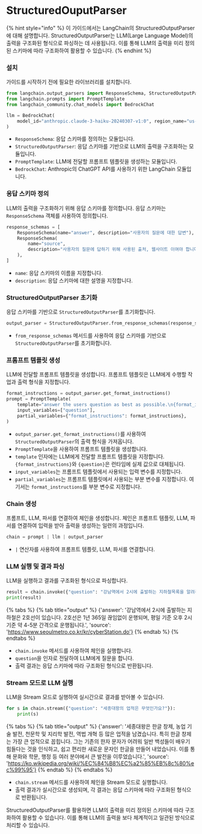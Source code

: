 # StructuredOuputParser

{% hint style="info" %}
이 가이드에서는 LangChain의 StructuredOutputParser에 대해 설명합니다. StructuredOutputParser는 LLM(Large Language Model)의 출력을 구조화된 형식으로 파싱하는 데 사용됩니다. 이를 통해 LLM의 출력을 미리 정의된 스키마에 따라 구조화하여 활용할 수 있습니다.
{% endhint %}

### 설치

가이드를 시작하기 전에 필요한 라이브러리를 설치합니다.

```python
from langchain.output_parsers import ResponseSchema, StructuredOutputParser
from langchain.prompts import PromptTemplate
from langchain_community.chat_models import BedrockChat

llm = BedrockChat(
    model_id="anthropic.claude-3-haiku-20240307-v1:0", region_name="us-east-1"
)
```

* `ResponseSchema`: 응답 스키마를 정의하는 모듈입니다.
* `StructuredOutputParser`: 응답 스키마를 기반으로 LLM의 출력을 구조화하는 모듈입니다.
* `PromptTemplate`: LLM에 전달할 프롬프트 템플릿을 생성하는 모듈입니다.
* `BedrockChat`: Anthropic의 ChatGPT API를 사용하기 위한 LangChain 모듈입니다.

### 응답 스키마 정의

LLM의 출력을 구조화하기 위해 응답 스키마를 정의합니다. 응답 스키마는 `ResponseSchema` 객체를 사용하여 정의합니다.

```python
response_schemas = [
    ResponseSchema(name="answer", description="사용자의 질문에 대한 답변"),
    ResponseSchema(
        name="source",
        description="사용자의 질문에 답하기 위해 사용된 출처, 웹사이트 이여야 합니다.",
    ),
]
```

* `name`: 응답 스키마의 이름을 지정합니다.
* `description`: 응답 스키마에 대한 설명을 지정합니다.

### StructuredOutputParser 초기화

응답 스키마를 기반으로 `StructuredOutputParser`를 초기화합니다.

```python
output_parser = StructuredOutputParser.from_response_schemas(response_schemas)
```

* `from_response_schemas` 메서드를 사용하여 응답 스키마를 기반으로 `StructuredOutputParser`를 초기화합니다.

### 프롬프트 템플릿 생성

LLM에 전달할 프롬프트 템플릿을 생성합니다. 프롬프트 템플릿은 LLM에게 수행할 작업과 출력 형식을 지정합니다.

```python
format_instructions = output_parser.get_format_instructions()
prompt = PromptTemplate(
    template="answer the users question as best as possible.\n{format_instructions}\n{question}",
    input_variables=["question"],
    partial_variables={"format_instructions": format_instructions},
)
```

* `output_parser.get_format_instructions()`를 사용하여 `StructuredOutputParser`의 출력 형식을 가져옵니다.
* `PromptTemplate`을 사용하여 프롬프트 템플릿을 생성합니다.
* `template` 인자에는 LLM에게 전달할 프롬프트 템플릿을 지정합니다. `{format_instructions}`와 `{question}`은 런타임에 실제 값으로 대체됩니다.
* `input_variables`는 프롬프트 템플릿에서 사용되는 입력 변수를 지정합니다.
* `partial_variables`는 프롬프트 템플릿에서 사용되는 부분 변수를 지정합니다. 여기서는 `format_instructions`를 부분 변수로 지정합니다.

### Chain 생성

프롬프트, LLM, 파서를 연결하여 체인을 생성합니다. 체인은 프롬프트 템플릿, LLM, 파서를 연결하여 입력을 받아 출력을 생성하는 일련의 과정입니다.

```python
chain = prompt | llm | output_parser
```

* `|` 연산자를 사용하여 프롬프트 템플릿, LLM, 파서를 연결합니다.

### LLM 실행 및 결과 파싱

LLM을 실행하고 결과를 구조화된 형식으로 파싱합니다.

```python
result = chain.invoke({"question": "강남역에서 2시에 출발하는 지하철목록을 알려주세요"})
print(result)
```

{% tabs %}
{% tab title="output" %}
{'answer': '강남역에서 2시에 출발하는 지하철은 2호선이 있습니다. 2호선은 1년 365일 끊임없이 운행되며, 평일 기준 오후 2시 기준 약 4-5분 간격으로 운행됩니다.', 'source': 'https://www.seoulmetro.co.kr/kr/cyberStation.do'}
{% endtab %}
{% endtabs %}

* `chain.invoke` 메서드를 사용하여 체인을 실행합니다.
* `question`을 인자로 전달하여 LLM에게 질문을 합니다.
* 출력 결과는 응답 스키마에 따라 구조화된 형식으로 반환됩니다.

### Stream 모드로 LLM 실행

LLM을 Stream 모드로 실행하여 실시간으로 결과를 받아볼 수 있습니다.

```python
for s in chain.stream({"question": "세종대왕의 업적은 무엇인가요?"}):
    print(s)
```

{% tabs %}
{% tab title="output" %}
{'answer': '세종대왕은 한글 창제, 농업 기술 발전, 천문학 및 지리학 발전, 역법 개혁 등 많은 업적을 남겼습니다. 특히 한글 창제는 가장 큰 업적으로 꼽힙니다. 그는 기존의 한자 문자가 어려워 일반 백성들이 배우기 힘들다는 것을 인식하고, 쉽고 편리한 새로운 문자인 한글을 만들어 내었습니다. 이를 통해 문화와 학문, 행정 등 여러 분야에서 큰 발전을 이루었습니다.', 'source': 'https://ko.wikipedia.org/wiki/%EC%84%B8%EC%a2%85%EB%8c%80%ec%99%95'}
{% endtab %}
{% endtabs %}

* `chain.stream` 메서드를 사용하여 체인을 Stream 모드로 실행합니다.
* 출력 결과가 실시간으로 생성되며, 각 결과는 응답 스키마에 따라 구조화된 형식으로 반환됩니다.

StructuredOutputParser를 활용하면 LLM의 출력을 미리 정의된 스키마에 따라 구조화하여 활용할 수 있습니다. 이를 통해 LLM의 출력을 보다 체계적이고 일관된 방식으로 처리할 수 있습니다.
